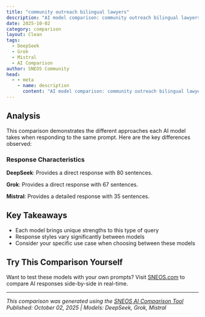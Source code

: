 ```yaml
---
title: "community outreach bilingual lawyers"
description: "AI model comparison: community outreach bilingual lawyers..."
date: 2025-10-02
category: comparison
layout: Clean
tags:
  - DeepSeek
  - Grok
  - Mistral
  - AI Comparison
author: SNEOS Community
head:
  - - meta
    - name: description
      content: "AI model comparison: community outreach bilingual lawyers..."
---
```


<ChatComparison
  title="community outreach bilingual lawyers"
  prompt="community outreach bilingual lawyers"
  :responses='{"DeepSeek": "Of course. This is an excellent and highly sought-after service. Bilingual lawyers who engage in community outreach bridge a critical gap in access to justice for non-English speaking populations.\n\nHere\u2019s a comprehensive guide covering the **why**, **how**, and **what** for community outreach by bilingual lawyers, including actionable ideas and best practices.\n\n---\n\n### The \u0022Why\u0022: The Immense Value of Bilingual Community Outreach\n\n1. **Fulfills an Ethical Duty:** The legal profession has an ethical obligation to make legal services accessible. Reaching out to Limited English Proficient (LEP) communities is a direct way to fulfill this duty.\n2. **Builds Trust in Underserved Communities:** Many immigrant and LEP communities are wary of the legal system. A lawyer who speaks their language and understands their cultural context can break down these barriers.\n3. **Demystifies the Law:** Outreach educates people about their rights and responsibilities, empowering them to seek help before a small problem becomes a legal crisis.\n4. **Strategic Business Development:** This is a powerful, authentic way to build a reputation and a client base. Happy, empowered community members become your strongest advocates.\n5. **Personal Fulfillment:** It provides a profound sense of purpose, using your unique skills to directly impact individuals and families in need.\n\n---\n\n### The \u0022How\u0022: Actionable Outreach Strategies \u0026 Ideas\n\nHere are concrete ways bilingual lawyers can engage with their communities.\n\n#### 1. Educational Workshops \u0026 Legal Clinics\nThis is the cornerstone of effective outreach.\n\n* **\u0022Know Your Rights\u0022 Sessions:** Offer these on critical topics like:\n * **Tenants\u0027 Rights:** Eviction, security deposits, repairs.\n * **Workers\u0027 Rights:** Wage theft, discrimination, workplace safety.\n * **Immigration Rights:** Interacting with law enforcement, understanding visa processes, public charge rules.\n* **\u0022Law in Plain Language\u0022 Workshops:** Explain complex areas like:\n * Family Law (divorce, child custody)\n * Estate Planning (wills, powers of attorney)\n * Small Business Basics (forming an LLC, contracts)\n* **Host \u0022Legal Check-Up\u0022 Clinics:** Partner with a community center or library to offer free, brief consultations. This helps identify legal issues early and provides a clear path for next steps.\n\n#### 2. Strategic Partnerships\nYou don\u0027t have to do it alone. Partner with organizations that already have the community\u0027s trust.\n\n* **Community-Based Organizations (CBOs):** Immigrant advocacy groups, ethnic associations, cultural centers.\n* **Religious Institutions:** Churches, mosques, temples, and gurdwaras are often central hubs for communities.\n* **Public Libraries:** They are neutral, trusted spaces eager to host educational programming.\n* **Social Service Agencies:** Food banks, domestic violence shelters, and health clinics often encounter clients with legal problems.\n* **Public Schools \u0026 Parent-Teacher Associations:** Offer workshops on educational law, guardianship, or immigration issues affecting children.\n\n#### 3. Accessible Content Creation\nCreate resources in the community\u0027s language that are easy to find and understand.\n\n* **Multilingual Websites \u0026 Blogs:** Write articles and FAQs in both English and the target language. Ensure your website\u0027s \u0022About Us\u0022 page highlights your bilingual and community-oriented mission.\n* **Informative Videos:** Create short, simple videos in the target language explaining common legal processes. Post them on YouTube and share them with partner organizations.\n* **Social Media Engagement:** Use platforms like Facebook, WhatsApp, or WeChat (depending on the community) to share legal tips, announce workshops, and answer general questions.\n* **Collaborate with Ethnic Media:** Write guest columns for local foreign-language newspapers or appear on ethnic radio/TV shows as a legal expert.\n\n#### 4. Pro Bono \u0026 Low-Bono Services\nDirectly integrate outreach into your practice.\n\n* **Take Pro Bono Cases:** Dedicate a certain number of hours per month to representing clients from the community for free.\n* **Offer Sliding-Scale Fees:** Make your services more affordable for low-income individuals.\n* **Partner with Legal Aid:** Volunteer with your local legal aid society, specifically offering your bilingual services for their clinics or hotlines.\n\n---\n\n### The \u0022What\u0022: Key Practice Areas for Bilingual Outreach\n\nFocus on areas of law that disproportionately affect LEP and immigrant communities.\n\n* **Immigration Law:** Asylum, family-based petitions, DACA, naturalization, deportation defense.\n* **Landlord-Tenant Law:** Unsafe living conditions, illegal evictions, language-based discrimination.\n* **Employment Law:** Unpaid wages, discrimination, retaliation.\n* **Family Law:** Domestic violence restraining orders, child custody and support.\n* **Consumer Protection:** Predatory lending, fraud, unfair debt collection.\n* **Estate Planning:** Simple wills and advance healthcare directives are in high demand.\n* **Criminal Law:** Explaining the court process and rights when interacting with police.\n\n---\n\n### Best Practices for Success\n\n1. **Cultural Competence is Key:** Speaking the language is the first step. Understanding cultural nuances, norms, and fears is what builds genuine trust. **Don\u0027t assume homogeneity** within a language group.\n2. **Listen, Don\u0027t Just Lecture:** Outreach is a two-way street. Ask community leaders what their members need, rather than assuming you know.\n3. **Be Clear About Scope:** In educational settings, be explicit that you are providing legal information, not specific legal advice for their case. Always clarify when a formal attorney-client relationship begins.\n4. **Avoid \u0022Hard Sells\u0022:** The goal is to build trust. Pushing your business card too aggressively can undermine that. Let your expertise and empathy be your advertisement.\n5. **Leverage Your Bar Association:** Many state and local bar associations have minority and justice involvement committees, pro bono programs, and outreach events you can join.\n6. **Measure Your Impact:** Track the number of people you reach, the types of questions you get, and the cases that come from your efforts. This helps you refine your strategy and demonstrate your value.\n\n### Example: A Model Outreach Plan for a Spanish-Speaking Lawyer\n\n* **Goal:** Empower the local Latino community on tenants\u0027 rights and build a reputation in family law.\n* **Tactic 1:** Partner with \u0022Casa de la Comunidad,\u0022 a local CBO, to host a monthly \u0022Cl\u00EDnica Legal\u0022 on the first Saturday.\n* **Tactic 2:** Develop a one-page, bilingual handout on \u0022What to Do If Your Landlord Won\u0027t Make Repairs.\u0022 Distribute it at the clinic and partner organizations.\n* **Tactic 3:** Record a 5-minute video in Spanish explaining the basics of an \u0022Unlawful Detainer\u0022 (eviction lawsuit) and post it on a dedicated YouTube channel and the CBO\u0027s Facebook page.\n* **Tactic 4:** Volunteer for two pro bono cases per quarter through the legal aid society\u0027s family law program.\n\nBy implementing these strategies, bilingual lawyers can move beyond just practicing law to becoming pillars of their communities, ensuring that justice is truly accessible to all, regardless of language.", "Grok": "Community outreach for bilingual lawyers typically involves leveraging their language skills and legal expertise to serve and connect with underserved or non-English-speaking communities. Here are some key points, ideas, and potential opportunities for bilingual lawyers in community outreach, as well as resources to explore:\n\n### **Importance of Bilingual Lawyers in Community Outreach**\n1. **Bridging Language Barriers**: Bilingual lawyers can communicate directly with clients who may struggle with English, ensuring they understand their legal rights and options.\n2. **Cultural Competency**: They often have a deeper understanding of cultural nuances, which helps build trust within diverse communities.\n3. **Access to Justice**: Many non-English-speaking individuals face challenges in accessing legal services due to language barriers. Bilingual lawyers can provide critical support in areas like immigration, family law, housing, and workers\u0027 rights.\n4. **Community Empowerment**: Through outreach programs, bilingual lawyers can educate communities about their legal rights, preventive legal measures, and how to navigate the legal system.\n\n### **Ideas for Community Outreach Initiatives**\n1. **Free Legal Clinics**: Organize or volunteer at legal clinics in areas with high populations of non-English speakers, offering consultations in languages such as Spanish, Mandarin, Arabic, etc.\n2. **Workshops and Seminars**: Host educational sessions on topics like immigration law, landlord-tenant rights, or employment law, conducted in the community\u2019s native language.\n3. **Partnerships with Nonprofits**: Collaborate with organizations that serve immigrant or refugee populations, such as Catholic Charities, local immigrant resource centers, or cultural associations.\n4. **Pro Bono Services**: Offer free or low-cost legal representation to individuals who cannot afford private attorneys, especially in immigration or family law cases.\n5. **Translation and Interpretation**: Assist in translating legal documents or providing interpretation during court proceedings or community events.\n6. **Social Media and Digital Outreach**: Use platforms like YouTube, Instagram, or community forums to share legal tips and resources in multiple languages.\n\n### **Challenges Bilingual Lawyers May Face**\n- **High Demand, Limited Time**: Bilingual lawyers often have heavy caseloads due to the demand for their skills in underserved communities.\n- **Emotional Toll**: Working with vulnerable populations, such as immigrants facing deportation or domestic violence survivors, can be emotionally draining.\n- **Resource Constraints**: Many community outreach programs lack funding or support, requiring lawyers to work pro bono or with limited resources.\n\n### **Opportunities for Bilingual Lawyers**\n1. **Immigration Law**: With the growing need for immigration assistance, bilingual lawyers are in high demand for cases involving asylum, visas, and deportation defense.\n2. **Public Interest Law**: Work with legal aid organizations or government agencies that focus on underserved communities.\n3. **Nonprofit Leadership**: Take on roles in organizations that advocate for immigrant rights or provide legal services to low-income individuals.\n4. **Networking with Community Leaders**: Build relationships with local religious institutions, schools, and cultural centers to identify legal needs and offer services.\n\n### **Resources and Organizations to Explore**\n1. **American Bar Association (ABA)**: The ABA has resources for pro bono work and community outreach, including directories for legal aid programs. Check their website for initiatives targeting bilingual communities (www.americanbar.org).\n2. **National Immigration Law Center (NILC)**: A resource for lawyers working with immigrant communities, offering training and advocacy opportunities (www.nilc.org).\n3. **Legal Services Corporation (LSC)**: Provides funding and support for legal aid organizations that often seek bilingual attorneys (www.lsc.gov).\n4. **Local Bar Associations**: Many state and local bar associations have committees or programs for diversity, inclusion, and pro bono services tailored to non-English-speaking communities.\n5. **Pro Bono Net**: A platform connecting volunteer lawyers with opportunities to serve underserved populations, including translation and outreach projects (www.probono.net).\n6. **Cultural and Immigrant Organizations**: Reach out to groups like the Hispanic National Bar Association (HNBA) or Asian American Bar Association for networking and outreach programs.\n\n### **How to Get Started**\n1. **Identify Your Language Skills**: Highlight the languages you speak fluently on your professional profiles, resumes, and business cards to attract clients and organizations in need.\n2. **Volunteer**: Look for local legal aid clinics or immigrant support organizations where you can offer your services.\n3. **Build a Network**: Connect with other bilingual lawyers, community leaders, and nonprofit organizations to learn about specific needs in your area.\n4. **Market Your Services**: Use community boards, social media, and local events to advertise free workshops or consultations for non-English speakers.\n5. **Stay Informed**: Keep up with changes in laws (especially immigration law) that disproportionately affect the communities you serve.\n\nIf you\u0027re looking for specific programs, job opportunities, or ways to connect with bilingual lawyer networks in a particular area, let me know your location or focus area (e.g., immigration, family law), and I can provide more tailored information!", "Mistral": "Community outreach by bilingual lawyers can be incredibly impactful, as it helps bridge language barriers and ensures that legal services are accessible to diverse communities. Here are some strategies and initiatives that bilingual lawyers can undertake for effective community outreach:\n\n### 1. **Legal Clinics and Workshops**\n - **Free Legal Clinics:** Offer free or low-cost legal clinics where community members can receive consultations and advice.\n - **Workshops and Seminars:** Conduct workshops on common legal issues such as immigration, tenant rights, employment law, and family law.\n\n### 2. **Educational Resources**\n - **Bilingual Brochures and Pamphlets:** Create and distribute informational materials in multiple languages.\n - **Online Resources:** Develop a website or social media presence with bilingual content, including FAQs, articles, and videos.\n\n### 3. **Community Partnerships**\n - **Collaborate with Local Organizations:** Partner with community centers, churches, schools, and non-profits to reach a broader audience.\n - **Referral Networks:** Establish referral networks with other bilingual professionals, such as social workers, healthcare providers, and educators.\n\n### 4. **Language Accessibility**\n - **Interpretation Services:** Provide interpretation services for clients who need assistance in their native language.\n - **Translated Documents:** Ensure that all legal documents and forms are available in multiple languages.\n\n### 5. **Cultural Sensitivity Training**\n - **Training for Staff:** Provide cultural sensitivity training for staff to better understand and serve diverse communities.\n - **Cultural Competency:** Ensure that all interactions are culturally competent and respectful of different backgrounds.\n\n### 6. **Advocacy and Policy Work**\n - **Legislative Advocacy:** Advocate for policies that support language access and the rights of non-English speakers.\n - **Community Advocacy:** Participate in local advocacy efforts to address systemic issues affecting the community.\n\n### 7. **Media and Public Relations**\n - **Bilingual Media Outreach:** Use bilingual media outlets to spread awareness about legal services and community events.\n - **Public Relations:** Engage with local media to highlight success stories and the impact of bilingual legal services.\n\n### 8. **Volunteer and Pro Bono Work**\n - **Pro Bono Services:** Offer pro bono legal services to low-income individuals and families.\n - **Volunteer Opportunities:** Encourage other legal professionals to volunteer their time and expertise.\n\n### 9. **Community Events**\n - **Health Fairs and Community Fairs:** Participate in local health fairs, community fairs, and other events to provide information and services.\n - **Cultural Events:** Engage with cultural events and festivals to build trust and rapport with the community.\n\n### 10. **Feedback and Evaluation**\n - **Client Feedback:** Regularly collect feedback from clients to improve services and outreach efforts.\n - **Program Evaluation:** Conduct periodic evaluations of outreach programs to assess their effectiveness and make necessary adjustments.\n\n### Examples of Successful Initiatives:\n - **Immigration Clinics:** Hosting regular immigration clinics to help with visa applications, asylum cases, and citizenship processes.\n - **Tenant Rights Workshops:** Conducting workshops on tenant rights and responsibilities in multiple languages.\n - **Family Law Seminars:** Offering seminars on divorce, child custody, and other family law issues.\n\nBy implementing these strategies, bilingual lawyers can make a significant difference in the lives of community members who might otherwise struggle to access legal services due to language barriers."}' 
  published-date="03:29"
/>

## Analysis

This comparison demonstrates the different approaches each AI model takes when responding to the same prompt. Here are the key differences observed:

### Response Characteristics

**DeepSeek**: Provides a direct response with 80 sentences. 

**Grok**: Provides a direct response with 67 sentences. 

**Mistral**: Provides a detailed response with 35 sentences. 

## Key Takeaways

- Each model brings unique strengths to this type of query
- Response styles vary significantly between models
- Consider your specific use case when choosing between these models

## Try This Comparison Yourself

Want to test these models with your own prompts? Visit [SNEOS.com](https://sneos.com) to compare AI responses side-by-side in real-time.

---

*This comparison was generated using the [SNEOS AI Comparison Tool](https://sneos.com)*
*Published: October 02, 2025 | Models: DeepSeek, Grok, Mistral*
